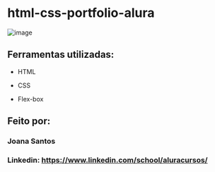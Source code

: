 # html-css-portfolio-alura

![image](https://user-images.githubusercontent.com/77756047/211304452-220fedf0-f91b-490f-8a65-a60ce860bc5c.png)

## Ferramentas utilizadas:

* HTML

* CSS

* Flex-box

## Feito por:

### Joana Santos

### Linkedin: https://www.linkedin.com/school/aluracursos/

